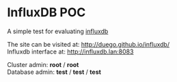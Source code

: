 # InfluxDB POC

A simple test for evaluating [influxdb](http://influxdb.org)

The site can be visited at: http://duego.github.io/influxdb/  
Influxdb interface at: http://influxdb.lan:8083

Cluster admin: **root** / **root**  
Database admin: **test** / **test** / **test**
